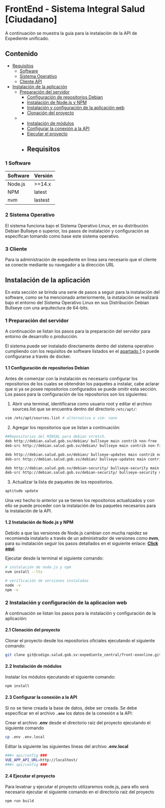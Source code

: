 # FrontEnd - Sistema Integral Salud [Ciudadano]

A continuación se muestra la guía para la instalación de la API de Expediente unificado.

## Contenido

- [Requisitos](#requisitos)
  - [Software](#1-software)
  - [Sistema Operativo](#2-sistema-operativo)
  - [Cliente API](#3-cliente-api)
- [Instalación de la aplicación](#instalación-de-la-aplicación)
  - [Preparación del servidor](#1-preparación-del-servidor)
    - [Configuración de repositorios Debian](#11-configuración-de-repositorios-debian)
    - [Instalación de Node.js y NPM](#12-instalación-de-nodejs-y-npm)
    - [Instalación y configuración de la aplicación web](#2-instalación-y-configuración-de-la-aplicacion-web)
    - [Clonación del proyecto](#21-clonación-del-proyecto)
  - - [Instalación de módulos](#22-instalación-de-módulos)
    - [Configurar la conexión a la API](#23-configurar-la-conexión-a-la-api)
    - [Ejecutar el proyecto](#29-ejecutar-el-proyecto)
    - ## Requisitos

### 1 Software

| Software | Versión |
| -------- | ------- |
| Node.js  | >=14.x  |
| NPM      | latest  |
| nvm      | lastest |

### 2 Sistema Operativo

El sistema funciona bajo el Sistema Operativo Linux, en su distribución Debian Bullseye o superior, los pasos de instalación y configuración se especifican tomando como base este sistema operativo.

### 3 Cliente

Para la administración de expediente en linea sera necesario que el cliente se conecte mediante su navegador a la dirección URL

## Instalación de la aplicación

En esta sección se brinda una serie de pasos a seguir para la instalación del software, como se ha mencionado anteriormente, la instalación se realizará bajo el entorno del Sistema Operativo Linux en sus Distribución Debian Bullseye con una arquitectura de 64-bits.

### 1 Preparación del servidor

A continuación se listan los pasos para la preparación del servidor para entorno de desarrollo o producción.

El sistema puede ser instalado directamente dentro del sistema operativo cumpliendo con los requisitos de software listados en el [apartado 1](#1-software) o puede configurarse a través de docker.

#### 1.1 Configuración de repositorios Debian

Antes de comenzar con la instalación es necesario configurar los repositorios de los cuales se obtendrán los paquetes a instalar, cabe aclarar que si ya se posee repositorios configurados se puede omitir esta sección. Los pasos para la configuración de los repositorios son los siguientes:

1. Abrir una terminal, identificarse como usuario root y editar el archivo sources.list que se encuentra dentro del directorio `/etc/apt/`:

```bash
vim /etc/apt/sources.list # alternativa a vim: nano
```

2. Agregar los repositorios que se listan a continuación:

```bash
##Repositorios del MINSAL para debian stretch.
deb http://debian.salud.gob.sv/debian/ bullseye main contrib non-free
deb-src http://debian.salud.gob.sv/debian/ bullseye main contrib non-free

deb http://debian.salud.gob.sv/debian/ bullseye-updates main contrib non-free
deb-src http://debian.salud.gob.sv/debian/ bullseye-updates main contrib non-free

deb http://debian.salud.gob.sv/debian-security/ bullseye-security main contrib non-free
deb-src http://debian.salud.gob.sv/debian-security/ bullseye-security main contrib non-free
```

3. Actualizar la lista de paquetes de los repositorios.

```bash
aptitude update
```

Una vez hecho lo anterior ya se tienen los repositorios actualizados y con ello se puede proceder con la instalación de los paquetes necesarios para la instalación de la API.

#### 1.2 Instalación de Node.js y NPM

Debido a que las versiones de Node.js cambian con mucha rapidez se recomienda instalarlo a través de un administrador de versiones como **nvm**, para su instalación seguir los pasos detallados en el siguiente enlace: [**Click aquí**](https://github.com/nvm-sh/nvm#installing-and-updating).

Ejecutar desde la terminal el siguiente comando:

```bash
# instalación de node.js y npm
nvm install --lts

# verificación de versiones instaladas
node -v
npm -v
```

### 2 Instalación y configuración de la aplicacion web

A continuación se listan los pasos para la instalación y configuración de la aplicación:

#### 2.1 Clonación del proyecto

Clonar el proyecto desde los repositorios oficiales ejecutando el siguiente comando:

```bash
git clone git@codigo.salud.gob.sv:expediente_central/front-exonline.git
```

#### 2.2 Instalación de módulos

Instalar los módulos ejecutando el siguiente comando:

```bash
npm install
```

#### 2.3 Configurar la conexión a la API

Si no se tiene creada la base de datos, debe ser creada. Se debe especificar en el archivo **`.env`** los datos de la conexión a la API:

Crear el archivo **.env** desde el directorio raíz del proyecto ejecutando el siguiente comando

```bash
cp .env .env.local
```

Editar la siguiente las siguientes líneas del archivo **.env.local**

```bash
###> api/config ###
VUE_APP_API_URL=http://localhost/
###< api/config ###
```

#### 2.4 Ejecutar el proyecto

Para levatnar y ejecutar el proyecto utilizaremos node.js, para ello será necesario ejecutar el siguiente comando en el directorio raíz del proyecto

```bash
npm run build
```
